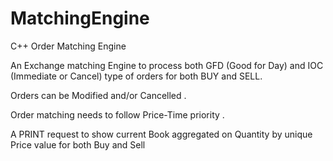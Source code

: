 # MatchingEngine
C++ Order Matching Engine

An Exchange matching Engine to process both GFD (Good for Day) and IOC (Immediate or Cancel) type of orders for both BUY and SELL. 

Orders can be Modified and/or Cancelled .

Order matching needs to follow  Price-Time priority .

A PRINT request to show current Book aggregated on Quantity by unique Price value for both Buy and Sell 

